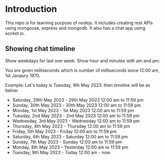 # Introduction

This repo is for learning purpose of nodejs. It includes creating rest APIs using mongoose, express and mongodb. It also has a chat app using socket.io.

## Showing chat timeline

Show weekdays for last one week. Show hour and minutes with am and pm.

You are given milliseconds which is number of milliseconds since 12:00 am, 1st Janaury 1970.

Example: Let's today is Tuesday, 9th May 2023. then timeline will be as below:

- Saturday, 29th May 2023 - 29th May 2023 12:00 am to 11:59 pm
- Sunday, 30th May 2023 - 30th May 2023 12:00 am to 11:59 pm
- Monday, 1st May 2023 - 1st May 2023 12:00 am to 11:59 pm
- Tuesday, 2nd May 2023 - 2nd May 2023 12:00 am to 11:59 pm
- Wednesday, 3rd May 2023 - Wednesday 12:00 am to 11:59 pm
- Thursday, 4th May 2023 - Thursday 12:00 am to 11:59 pm
- Friday, 5th May 2023 - Friday 12:00 am to 11:59 pm
- Saturday, 6th May 2023 - Saturday 12:00 am to 11:59 pm
- Sunday, 7th May 2023 - Sunday 12:00 am to 11:59 pm
- Monday, 8th May 2023 - Yesterday 12:00 am to 11:59 pm
- Tuesday, 9th May 2023 - Today 12:00 am - now
